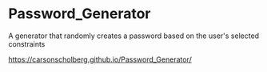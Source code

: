 # Password_Generator
A generator that randomly creates a password based on the user's selected constraints

https://carsonscholberg.github.io/Password_Generator/
